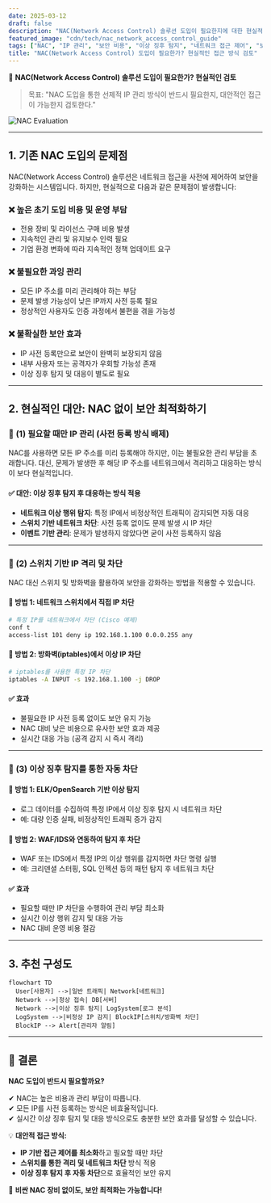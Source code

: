 ```yaml
---
date: 2025-03-12
draft: false
description: "NAC(Network Access Control) 솔루션 도입이 필요한지에 대한 현실적인 검토와 대안적 접근 방식 제안"
featured_image: "cdn/tech/nac_network_access_control_guide"
tags: ["NAC", "IP 관리", "보안 비용", "이상 징후 탐지", "네트워크 접근 제어", "보안 최적화"]
title: "NAC(Network Access Control) 도입이 필요한가? 현실적인 접근 방식 검토"
---
```


📖 **NAC(Network Access Control) 솔루션 도입이 필요한가? 현실적인 검토**

> 목표: "NAC 도입을 통한 선제적 IP 관리 방식이 반드시 필요한지, 대안적인 접근이 가능한지 검토한다."

![NAC Evaluation](https://blog.plura.io/cdn/tech/nac_network_access_control_guide.png)
<!--more-->

---

## 1. 기존 NAC 도입의 문제점

NAC(Network Access Control) 솔루션은 네트워크 접근을 사전에 제어하여 보안을 강화하는 시스템입니다. 하지만, 현실적으로 다음과 같은 문제점이 발생합니다:

### ❌ **높은 초기 도입 비용 및 운영 부담**
- 전용 장비 및 라이선스 구매 비용 발생
- 지속적인 관리 및 유지보수 인력 필요
- 기업 환경 변화에 따라 지속적인 정책 업데이트 요구

### ❌ **불필요한 과잉 관리**
- 모든 IP 주소를 미리 관리해야 하는 부담
- 문제 발생 가능성이 낮은 IP까지 사전 등록 필요
- 정상적인 사용자도 인증 과정에서 불편을 겪을 가능성

### ❌ **불확실한 보안 효과**
- IP 사전 등록만으로 보안이 완벽히 보장되지 않음
- 내부 사용자 또는 공격자가 우회할 가능성 존재
- 이상 징후 탐지 및 대응이 별도로 필요

---

## 2. 현실적인 대안: NAC 없이 보안 최적화하기

### 📌 **(1) 필요할 때만 IP 관리 (사전 등록 방식 배제)**
NAC를 사용하면 모든 IP 주소를 미리 등록해야 하지만, 이는 불필요한 관리 부담을 초래합니다. 대신, 문제가 발생한 후 해당 IP 주소를 네트워크에서 격리하고 대응하는 방식이 보다 현실적입니다.

#### ✅ **대안: 이상 징후 탐지 후 대응하는 방식 적용**
- **네트워크 이상 행위 탐지**: 특정 IP에서 비정상적인 트래픽이 감지되면 자동 대응
- **스위치 기반 네트워크 차단**: 사전 등록 없이도 문제 발생 시 IP 차단
- **이벤트 기반 관리**: 문제가 발생하지 않았다면 굳이 사전 등록하지 않음

---

### 📌 **(2) 스위치 기반 IP 격리 및 차단**
NAC 대신 스위치 및 방화벽을 활용하여 보안을 강화하는 방법을 적용할 수 있습니다.

#### 🔹 **방법 1: 네트워크 스위치에서 직접 IP 차단**

```bash
# 특정 IP를 네트워크에서 차단 (Cisco 예제)
conf t
access-list 101 deny ip 192.168.1.100 0.0.0.255 any
```

#### 🔹 **방법 2: 방화벽(iptables)에서 이상 IP 차단**

```bash
# iptables를 사용한 특정 IP 차단
iptables -A INPUT -s 192.168.1.100 -j DROP
```

#### ✅ **효과**
- 불필요한 IP 사전 등록 없이도 보안 유지 가능
- NAC 대비 낮은 비용으로 유사한 보안 효과 제공
- 실시간 대응 가능 (공격 감지 시 즉시 격리)

---

### 📌 **(3) 이상 징후 탐지를 통한 자동 차단**

#### 🔹 **방법 1: ELK/OpenSearch 기반 이상 탐지**
- 로그 데이터를 수집하여 특정 IP에서 이상 징후 탐지 시 네트워크 차단
- 예: 대량 인증 실패, 비정상적인 트래픽 증가 감지

#### 🔹 **방법 2: WAF/IDS와 연동하여 탐지 후 차단**
- WAF 또는 IDS에서 특정 IP의 이상 행위를 감지하면 차단 명령 실행
- 예: 크리덴셜 스터핑, SQL 인젝션 등의 패턴 탐지 후 네트워크 차단

#### ✅ **효과**
- 필요할 때만 IP 차단을 수행하여 관리 부담 최소화
- 실시간 이상 행위 감지 및 대응 가능
- NAC 대비 운영 비용 절감

---

## 3. 추천 구성도

```mermaid
flowchart TD
  User[사용자] -->|일반 트래픽| Network[네트워크]
  Network -->|정상 접속| DB[서버]
  Network -->|이상 징후 탐지| LogSystem[로그 분석]
  LogSystem -->|비정상 IP 감지| BlockIP[스위치/방화벽 차단]
  BlockIP --> Alert[관리자 알림]
```

---

## 📌 결론

**NAC 도입이 반드시 필요할까요?**

✔ NAC는 높은 비용과 관리 부담이 따릅니다.  
✔ 모든 IP를 사전 등록하는 방식은 비효율적입니다.  
✔ 실시간 이상 징후 탐지 및 대응 방식으로도 충분한 보안 효과를 달성할 수 있습니다.  

💡 **대안적 접근 방식:**
- **IP 기반 접근 제어를 최소화**하고 필요할 때만 차단
- **스위치를 통한 격리 및 네트워크 차단** 방식 적용
- **이상 징후 탐지 후 자동 차단**으로 효율적인 보안 유지

🚀 **비싼 NAC 장비 없이도, 보안 최적화는 가능합니다!**
